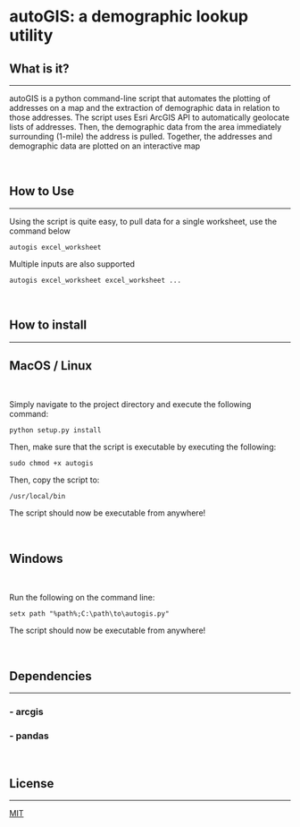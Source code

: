 
# autoGIS: a demographic lookup utility

## What is it?

---

autoGIS is a python command-line script that automates the plotting of addresses on a map and the extraction of demographic data in relation to those addresses. The script uses Esri ArcGIS API
to automatically geolocate lists of addresses. Then, the demographic data from the area immediately surrounding (1-mile) the address is pulled. Together, the addresses and demographic data are plotted on an interactive map

<br>

## How to Use

---

Using the script is quite easy, to pull data for a single worksheet, use the command below

`autogis excel_worksheet`

Multiple inputs are also supported

`autogis excel_worksheet excel_worksheet ...`

<br>

## How to install

---

## MacOS / Linux

<br>

Simply navigate to the project directory and execute the following command:

`python setup.py install`

Then, make sure that the script is executable by executing the following:

`sudo chmod +x autogis`

Then, copy the script to:

`/usr/local/bin`

The script should now be executable from anywhere!

<br>

## Windows

<br>

Run the following on the command line:

`setx path "%path%;C:\path\to\autogis.py"`

The script should now be executable from anywhere!

<br>

## Dependencies

---

### - arcgis
### - pandas

<br>

## License

---

[MIT](https://github.com/leowotzak/autogis/blob/d25643c9a487513fe9f92898423e882c59109250/LICENSE)